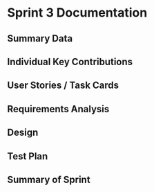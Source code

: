 # Sprint 3  Documentation

## Summary Data

## Individual Key Contributions

## User Stories / Task Cards

## Requirements Analysis

## Design

## Test Plan

## Summary of Sprint
